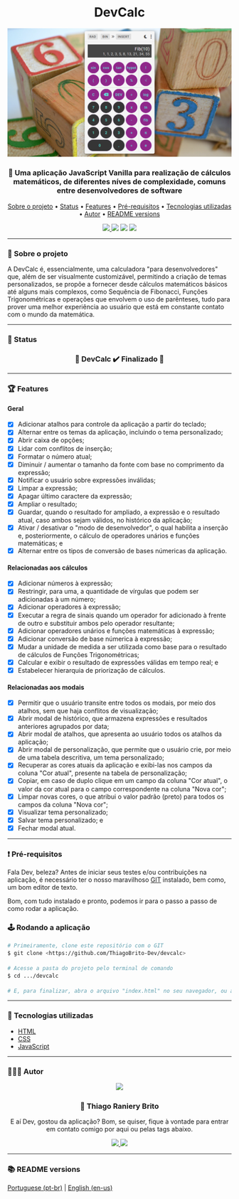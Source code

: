 <div align="center">
  <div>
    <h1>DevCalc</h1>
    <img src="./.github/devcalc.png" />
    <h3>
      🧮 Uma aplicação JavaScript Vanilla para realização de cálculos matemáticos, de diferentes níves de complexidade, comuns entre desenvolvedores de software
    </h3>
  </div>

  <p>
    <a href="#-sobre-o-projeto">Sobre o projeto</a> •
    <a href="#-status">Status</a> •
    <a href="#-features">Features</a> • 
    <a href="#%EF%B8%8F-pré-requisitos">Pré-requisitos</a> • 
    <a href="#-tecnologias-utilizadas">Tecnologias utilizadas</a> • 
    <a href="#-autor">Autor</a> •
    <a href="#-readme-versions">README versions</a>
  </p>

  <div>
    <a href="https://my-devcalc.netlify.app/">
      <img src="https://api.netlify.com/api/v1/badges/3bfdc191-3a42-4a5c-ac95-c9abfc608b98/deploy-status" />
    </a>
    <img src="https://img.shields.io/github/license/ThiagoBrito-Dev/Podcastr?color=5eddd3&style=for-the-badge" />
    <img src="https://img.shields.io/static/v1?label=version&message=1.0.0&color=5eddd3&style=for-the-badge" />
    <img src="https://img.shields.io/static/v1?label=yarn&message=v1.22.5&color=5eddd3&style=for-the-badge" />
  </div>
</div>

<hr>

### 🎯 Sobre o projeto

<p>
  A DevCalc é, essencialmente, uma calculadora "para desenvolvedores" que, além de ser visualmente customizável, permitindo a criação de temas personalizados, se propõe a fornecer desde cálculos matemáticos básicos até alguns mais complexos, como Sequência de Fibonacci, Funções Trigonométricas e operações que envolvem o uso de parênteses, tudo para prover uma melhor experiência ao usuário que está em constante contato com o mundo da matemática.
</p>

<hr>

### 🏁 Status

<h3 align="center">
  🎉 DevCalc ✔️ Finalizado 🎉
</h3>

<hr>

### 🏆 Features

#### Geral

- [x] Adicionar atalhos para controle da aplicação a partir do teclado;
- [x] Alternar entre os temas da aplicação, incluindo o tema personalizado;
- [x] Abrir caixa de opções;
- [x] Lidar com conflitos de inserção;
- [x] Formatar o número atual;
- [x] Diminuir / aumentar o tamanho da fonte com base no comprimento da expressão;
- [x] Notificar o usuário sobre expressões inválidas;
- [x] Limpar a expressão;
- [x] Apagar último caractere da expressão;
- [x] Ampliar o resultado;
- [x] Guardar, quando o resultado for ampliado, a expressão e o resultado atual, caso ambos sejam válidos, no histórico da aplicação;
- [x] Ativar / desativar o "modo de desenvolvedor", o qual habilita a inserção e, posteriormente, o cálculo de operadores unários e funções matemáticas; e
- [x] Alternar entre os tipos de conversão de bases númericas da aplicação.

#### Relacionadas aos cálculos

- [x] Adicionar números à expressão;
- [x] Restringir, para uma, a quantidade de vírgulas que podem ser adicionadas à um número;
- [x] Adicionar operadores à expressão;
- [x] Executar a regra de sinais quando um operador for adicionado à frente de outro e substituir ambos pelo operador resultante;
- [x] Adicionar operadores unários e funções matemáticas à expressão;
- [x] Adicionar conversão de base númerica à expressão;
- [x] Mudar a unidade de medida a ser utilizada como base para o resultado de cálculos de Funções Trigonométricas;
- [x] Calcular e exibir o resultado de expressões válidas em tempo real; e
- [x] Estabelecer hierarquia de priorização de cálculos.

#### Relacionadas aos modais

- [x] Permitir que o usuário transite entre todos os modais, por meio dos atalhos, sem que haja conflitos de visualização;
- [x] Abrir modal de histórico, que armazena expressões e resultados anteriores agrupados por data;
- [x] Abrir modal de atalhos, que apresenta ao usuário todos os atalhos da aplicação;
- [x] Abrir modal de personalização, que permite que o usuário crie, por meio de uma tabela descritiva, um tema personalizado;
- [x] Recuperar as cores atuais da aplicação e exibi-las nos campos da coluna "Cor atual", presente na tabela de personalização;
- [x] Copiar, em caso de duplo clique em um campo da coluna "Cor atual", o valor da cor atual para o campo correspondente na coluna "Nova cor";
- [x] Limpar novas cores, o que atribui o valor padrão (preto) para todos os campos da coluna "Nova cor";
- [x] Visualizar tema personalizado;
- [x] Salvar tema personalizado; e
- [x] Fechar modal atual.

<hr>

### ❗️ Pré-requisitos

Fala Dev, beleza? Antes de iniciar seus testes e/ou contribuições na aplicação, é necessário ter o nosso maravilhoso [GIT](https://git-scm.com) instalado, bem como, um bom editor de texto.

Bom, com tudo instalado e pronto, podemos ir para o passo a passo de como rodar a aplicação.

### 🕹️ Rodando a aplicação

```bash
# Primeiramente, clone este repositório com o GIT
$ git clone <https://github.com/ThiagoBrito-Dev/devcalc>

# Acesse a pasta do projeto pelo terminal de comando
$ cd .../devcalc

# E, para finalizar, abra o arquivo "index.html" no seu navegador, ou ainda, utilizando a extensão Live Server, caso você a tenha instalada.
```

<hr>

### 🔮 Tecnologias utilizadas

- [HTML](https://devdocs.io/html/)
- [CSS](https://devdocs.io/css/)
- [JavaScript](https://devdocs.io/javaScript/)

<hr>

### 👨🏽‍🎓 Autor

<div align="center">
  <img src="https://github.com/ThiagoBrito-Dev.png" width="250px" />

  <br />

  <div>
    <h3>
      🤝 Thiago Raniery Brito
    </h3>
    <p>E aí Dev, gostou da aplicação? Bom, se quiser, fique à vontade para entrar em contato comigo por aqui ou pelas tags abaixo.</p>
  </div>
  
  <div>
    <a href="https://www.linkedin.com/in/thiagoranierybrito/">
      <img src="https://img.shields.io/badge/-LinkedIn-blue?style=for-the-badge&logo=Linkedin&logoColor=white&link=https://www.linkedin.com/in/thiagoranierybrito/" />
    </a>
    <a href="mailto:thiagobritotrs@gmail.com">
      <img src="https://img.shields.io/badge/-Gmail-c14438?style=for-the-badge&logo=Gmail&logoColor=white&link=mailto:thiagobritotrs@gmail.com" />
    </a>
  </div>
</div>

<hr>

### 📚 README versions

<div>
  <a href="https://github.com/ThiagoBrito-Dev/devcalc/blob/main/README.md">Portuguese (pt-br)</a>
  |   
  <a href="https://github.com/ThiagoBrito-Dev/devcalc/blob/main/README-en.md">English (en-us)</a>
</div>
